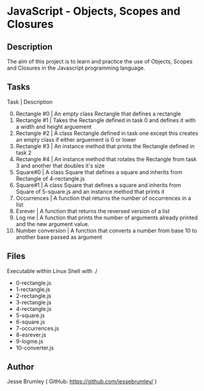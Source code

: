 # JavaScript - Objects, Scopes and Closures

## Description
The aim of this project is to learn and practice the use of Objects, Scopes and Closures in the Javascript programming language.

## Tasks
Task                    | Description

0.  Rectangle #0        | An empty class Rectangle that defines a rectangle
1.  Rectangle #1        | Takes the Rectangle defined in task 0 and defines it with a width and height arguement
2.  Rectangle #2        | A class Rectangle defined in task one except this creates an empty class if either arguement is 0 or lower
3.  Rectangle #3        | An instance method that prints the Rectangle defined in task 2
4.  Rectangle #4        | An instance method that rotates the Rectangle from task 3 and another that doubles it's size
5.  Square#0            | A class Square that defines a square and inherits from Rectangle of 4-rectangle.js
6.  Square#1            | A class Square that defines a square and inherits from Square of 5-square.js and an instance method that prints it
7.  Occurrences         | A function that returns the number of occurrences in a list
8.  Esrever             | A function that returns the reversed version of a list
9.  Log me              | A function that prints the number of arguments already printed and the new argument value.
10. Number conversion   | A function that converts a number from base 10 to another base passed as argument

## Files
Executable within Linux Shell with ./<filename>
* 0-rectangle.js
* 1-rectangle.js
* 2-rectangle.js
* 3-rectangle.js
* 4-rectangle.js
* 5-square.js
* 6-square.js
* 7-occurrences.js
* 8-esrever.js
* 9-logme.js
* 10-converter.js

## Author
Jesse Brumley ( GitHub: https://github.com/jessebrumley/ )
